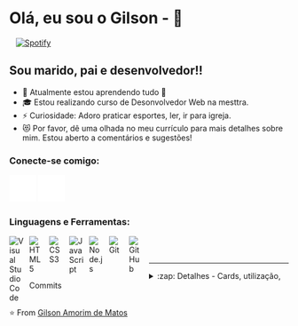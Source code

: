 # Olá, eu sou o Gilson - 👋 
&nbsp;&nbsp;
[![Spotify](https://novatorem-qr0muzzu7-gilsondmatos.vercel.app/api/spotify)](https://open.spotify.com/user/31w7sxsn3xn5ffzbonqebpm2trga)
&nbsp;&nbsp;
## Sou marido, pai e desenvolvedor!!



- 🌱 Atualmente estou aprendendo tudo 🤣
- 🎓 Estou realizando curso de Desonvolvedor Web na mesttra.
- ⚡ Curiosidade: Adoro praticar esportes, ler, ir para igreja.
- 😻 Por favor, dê uma olhada no meu currículo para mais detalhes sobre mim. Estou aberto a comentários e sugestões!

### Conecte-se comigo:

[![website](./img/linkedin-dark.svg)](https://linkedin.com/in/gilsondmatos)
[![website](./img/instagram-dark.svg)](https://instagram.com/_gilsonmatos)

### Linguagens e Ferramentas:

<img align="left" alt="Visual Studio Code" width="26px" src="https://cdn.jsdelivr.net/gh/devicons/devicon/icons/vscode/vscode-original.svg" style="padding-right:10px;" />
<img align="left" alt="HTML5" width="26px" src="https://cdn.jsdelivr.net/gh/devicons/devicon/icons/html5/html5-original.svg" style="padding-right:10px;" />
<img align="left" alt="CSS3" width="26px" src="https://cdn.jsdelivr.net/gh/devicons/devicon/icons/css3/css3-original.svg" style="padding-right:10px;" />
<img align="left" alt="JavaScript" width="26px" src="https://cdn.jsdelivr.net/gh/devicons/devicon/icons/javascript/javascript-original.svg" style="padding-right:10px;" />
<img align="left" alt="Node.js" width="26px" src="https://cdn.jsdelivr.net/gh/devicons/devicon/icons/nodejs/nodejs-original.svg" style="padding-right:10px;" />
<img align="left" alt="Git" width="26px" src="https://cdn.jsdelivr.net/gh/devicons/devicon/icons/git/git-original.svg" style="padding-right:10px;" />
<img align="left" alt="GitHub" width="26px" src="https://user-images.githubusercontent.com/3369400/139447912-e0f43f33-6d9f-45f8-be46-2df5bbc91289.png" style="padding-right:10px;" />

<br />
<br />

---

<details>
 <summary>:zap: Detalhes - Cards, utilização, Commits</summary>
 
 <br />
  
 <img align="left" alt="codeSTACKr's GitHub Stats" src="https://github-readme-stats.vercel.app/api?username=gilsondmatos&show_icons=true&theme=dracula" />

 <img align="center" height= "194" alt="codeSTACKr's GitHub Stats" src="https://github-readme-stats.vercel.app/api/top-langs/?username=gilsondmatos&layout=compact&theme=dracula" />
  
  </details>

<br />

⭐️ From [Gilson Amorim de Matos](https://github.com/gilsondmatos)
 
 
